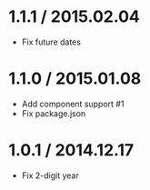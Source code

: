 # 1.1.1 / 2015.02.04

  * Fix future dates

# 1.1.0 / 2015.01.08

  * Add component support #1
  * Fix package.json

# 1.0.1 / 2014.12.17

  * Fix 2-digit year
